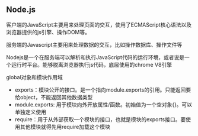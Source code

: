 ## Node.js

客户端的JavaScript主要用来处理页面的交互，使用了ECMAScript核心语法以及浏览器提供的js引擎、操作DOM等。

服务端的Javascript主要用来处理数据的交互，比如操作数据库、操作文件等

Nodejs是一个在服务端可以解析和执行JavaScript代码的运行环境，或者说是一个运行时平台。能够脱离浏览器执行js代码，底层使用的chrome V8引擎


global对象和模块作用域
- exports：模块公开的接口。是一个指向module.exports的引用。只能返回要给object，不能返回其他数据类型
- module.exports: 用于模块向外开放属性/函数。初始值为一个空对象{}。可以单独定义使用
- require：用于从外部获取一个模块的接口，也就是模块的exports接口。要使用其他模块就得先用require加载这个模块